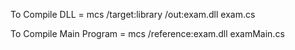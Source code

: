 To Compile DLL = mcs /target:library /out:exam.dll exam.cs


To Compile Main Program = mcs /reference:exam.dll examMain.cs
